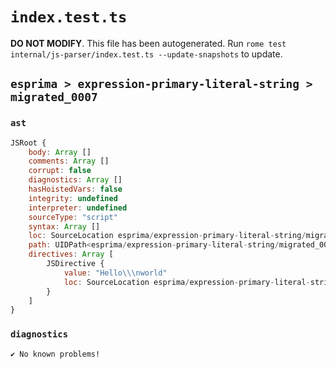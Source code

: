# `index.test.ts`

**DO NOT MODIFY**. This file has been autogenerated. Run `rome test internal/js-parser/index.test.ts --update-snapshots` to update.

## `esprima > expression-primary-literal-string > migrated_0007`

### `ast`

```javascript
JSRoot {
	body: Array []
	comments: Array []
	corrupt: false
	diagnostics: Array []
	hasHoistedVars: false
	integrity: undefined
	interpreter: undefined
	sourceType: "script"
	syntax: Array []
	loc: SourceLocation esprima/expression-primary-literal-string/migrated_0007/input.js 1:0-2:6
	path: UIDPath<esprima/expression-primary-literal-string/migrated_0007/input.js>
	directives: Array [
		JSDirective {
			value: "Hello\\\nworld"
			loc: SourceLocation esprima/expression-primary-literal-string/migrated_0007/input.js 1:0-2:6
		}
	]
}
```

### `diagnostics`

```
✔ No known problems!

```
